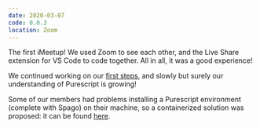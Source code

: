 ```yaml
---
date: 2020-03-07
code: 0.0.3
location: Zoom
---
```


The first iMeetup! We used Zoom to see each other, and the Live Share extension for VS Code to code together. All in all, it was a good experience!

We continued working on our [first steps](https://github.com/MeetLambda/purescript_first_steps),
 and slowly but surely our understanding of Purescript is growing!

Some of our members had problems installing a Purescript environment (complete with Spago) on their machine, so a containerized solution was proposed: it can be found [here](https://hub.docker.com/repository/docker/gior/purescriptwithspago).